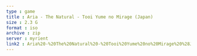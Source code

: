```yaml
---
type : game
title : Aria - The Natural - Tooi Yume no Mirage (Japan)
size : 2.3 G
format : iso
archive : zip
server : myrient
link2 : Aria%20-%20The%20Natural%20-%20Tooi%20Yume%20no%20Mirage%20%28Japan%29
---
```

